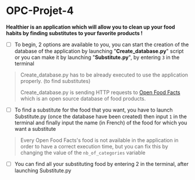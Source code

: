 # OPC-Projet-4

**Healthier is an application which will allow you to clean up your food habits by finding substitutes to your favorite products !**
 
 - [ ] To begin, 2 options are available to you, you can start the creation of the database of the application by launching  "**Create_database.py**" script or you can make it by launching "**Substitute.py**", by entering `3` in the terminal

> Create_database.py has to be already executed to use the application properly. (to find substitutes)
>
>Create_database.py is sending HTTP requests to [Open Food Facts](https://fr.openfoodfacts.org) which is an open source  database of food products.

 - [ ] To find a substitute for the food that you want, you have to launch Substitute.py (once the database have been created) then input `1` in the terminal and finally input the name (in French) of the food for which you want a substitute

>Every Open Food Facts's food is not available in the application in order to have a correct execution time, but you can fix this by changing the value of the `nb_of_categories` variable

 - [ ] You can find all your substituting food by entering 2 in the terminal, after launching Substitute.py
